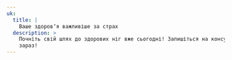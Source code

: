 ```yaml
---
uk:
  title: |
    Ваше здоровʼя важливіше за страх
  description: >
    Почніть свій шлях до здорових ніг вже сьогодні! Запишіться на консультацію
    зараз!
---
```

